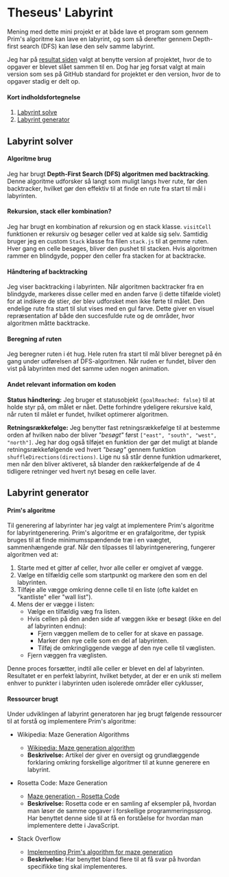 # Theseus' Labyrint

Mening med dette mini projekt er at både lave et program som gennem Prim's algoritme kan lave en labyrint, og som så derefter gennem Depth-first search (DFS) kan løse den selv samme labyrint.

Jeg har på [resultat siden](https://markusingerslev.github.io/Labyrint/) valgt at benytte version af projektet, hvor de to opgaver er blevet slået sammen til en. Dog har jeg forsat valgt at main version som ses på GitHub standard for projektet er den version, hvor de to opgaver stadig er delt op.

#### Kort indholdsfortegnelse

 1. [Labyrint solve](#labyrint-solver)
 1. [Labyrint generator](#labyrint-generator)

## Labyrint solver

#### Algoritme brug

Jeg har brugt **Depth-First Search (DFS) algoritmen med backtracking**. Denne algoritme udforsker så langt som muligt langs hver rute, før den backtracker, hvilket gør den effektiv til at finde en rute fra start til mål i labyrinten.

#### Rekursion, stack eller kombination?

Jeg har brugt en kombination af rekursion og en stack klasse. `visitCell` funktionen er rekursiv og besøger celler ved at kalde sig selv. Samtidig bruger jeg en custom `Stack` klasse fra filen `stack.js` til at gemme ruten. Hver gang en celle besøges, bliver den pushet til stacken. Hvis algoritmen rammer en blindgyde, popper den celler fra stacken for at backtracke.

#### Håndtering af backtracking

Jeg viser backtracking i labyrinten. Når algoritmen backtracker fra en blindgyde, markeres disse celler med en anden farve (i dette tilfælde violet) for at indikere de stier, der blev udforsket men ikke førte til målet. Den endelige rute fra start til slut vises med en gul farve. Dette giver en visuel repræsentation af både den succesfulde rute og de områder, hvor algoritmen måtte backtracke.

#### Beregning af ruten

Jeg beregner ruten i ét hug. Hele ruten fra start til mål bliver beregnet på én gang under udførelsen af DFS-algoritmen. Når ruden er fundet, bliver den vist på labyrinten med det samme uden nogen animation.

#### Andet relevant information om koden

**Status håndtering:**
 Jeg bruger et statusobjekt `{goalReached: false}` til at holde styr på, om målet er nået. Dette forhindre ydeligere rekursive kald, når ruten til målet er fundet, hvilket optimerer algoritmen.

**Retningsrækkefølge:**
Jeg benytter fast retningsrækkefølge til at bestemme orden af hvilken nabo der bliver *"besøgt"* først `["east", "south", "west", "north"]`. Jeg har dog også tilføjet en funktion der gør det muligt at blande retningsrækkefølgende ved hvert *"besøg"* gennem funktion `shuffleDirections(directions)`. Lige nu så står denne funktion udmarkeret, men når den bliver aktiveret, så blander den rækkerfølgende af de 4 tidligere retninger ved hvert nyt besøg en celle laver. 

## Labyrint generator

#### Prim's algoritme

Til generering af labyrinter har jeg valgt at implementere Prim's algoritme for labyrintgenerering. Prim's algoritme er en grafalgoritme, der typisk bruges til at finde minimumsspændende træ i en vaægtet, sammenhængende graf. Når den tilpasses til labyrintgenerering, fungerer algoritmen ved at:

1. Starte med et gitter af celler, hvor alle celler er omgivet af vægge.
2. Vælge en tilfældig celle som startpunkt og markere den som en del labyrinten.
3. Tilføje alle vægge omkring denne celle til en liste (ofte kaldet en "kantliste" eller "wall list").
4. Mens der er vægge i listen:
    - Vælge en tilfældig væg fra listen.
    - Hvis cellen på den anden side af væggen ikke er besøgt (ikke en del af labyrinten endnu):
      - Fjern væggen mellem de to celler for at skave en passage.
      - Marker den nye celle som en del af labyrinten.
      - Tilføj de omkringliggende vægge af den nye celle til væglisten.
    - Fjern væggen fra væglisten.

Denne proces forsætter, indtil alle celler er blevet en del af labyrinten. Resultatet er en perfekt labyrint, hvilket betyder, at der er en unik sti mellem enhver to punkter i labyrinten uden isolerede områder eller cyklusser,

#### Ressourcer brugt

Under udviklingen af labyrint generatoren har jeg brugt følgende ressourcer til at forstå og implementere Prim's algoritme:

- Wikipedia: Maze Generation Algorithms
  - [Wikipedia: Maze generation algorithm](https://en.wikipedia.org/wiki/Maze_generation_algorithm#Randomized_Prim's_algorithm)
  - **Beskrivelse:** Artikel der giver en oversigt og grundlæggende forklaring omkring forskellige algoritmer til at kunne generere en labyrint.

- Rosetta Code: Maze Generation
  - [Maze generation - Rosetta Code](https://rosettacode.org/wiki/Maze_generation#HTML_Table)
  - **Beskrivelse:** Rosetta code er en samling af eksempler på, hvordan man løser de samme opgaver i forskellige programmeringssprog. Har benyttet denne side til at få en forståelse for hvordan man implementere dette i JavaScript.

- Stack Overflow
  - [Implementing Prim's algorithm for maze generation](https://stackoverflow.com/questions/14215847/jtextfield-validation-for-numbers-and-one-decimal-point/29586507#29586507)
  - **Beskrivelse:** Har benyttet bland flere til at få svar på hvordan specifikke ting skal implementeres.